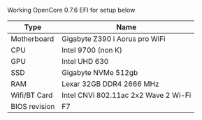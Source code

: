Working OpenCore 0.7.6 EFI for setup below

| Type | Name |
| ------ | ------ |
|Motherboard|	Gigabyte Z390 i Aorus pro WiFi|
|CPU|	Intel 9700 (non K)|
|GPU|	Intel UHD 630|
|SSD|	Gigabyte NVMe 512gb|
|RAM|	Lexar 32GB DDR4 2666 MHz|
|Wifi/BT Card|	Intel CNVi 802.11ac 2x2 Wave 2 Wi-Fi|
|BIOS revision|	F7|